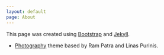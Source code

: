 ```yaml
---
layout: default
page: About
---
```


This page was created using [Bootstrap](https://getbootstrap.com/) and [Jekyll](https://jekyllrb.com/). 

* [Photography](https://github.com/rampatra/photography) theme based by Ram Patra and Linas Purinis.
